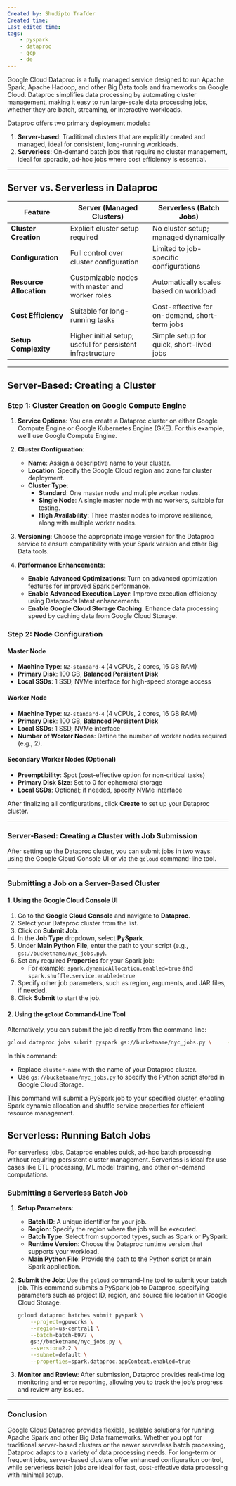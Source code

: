 ```yaml
---
Created by: Shudipto Trafder
Created time: 
Last edited time: 
tags: 
	- pyspark
	- dataproc
	- gcp
	- de
---
```


Google Cloud Dataproc is a fully managed service designed to run Apache Spark, Apache Hadoop, and other Big Data tools and frameworks on Google Cloud. Dataproc simplifies data processing by automating cluster management, making it easy to run large-scale data processing jobs, whether they are batch, streaming, or interactive workloads. 

Dataproc offers two primary deployment models:

1. **Server-based**: Traditional clusters that are explicitly created and managed, ideal for consistent, long-running workloads.
2. **Serverless**: On-demand batch jobs that require no cluster management, ideal for sporadic, ad-hoc jobs where cost efficiency is essential.

---

## Server vs. Serverless in Dataproc

| Feature               | Server (Managed Clusters)                                  | Serverless (Batch Jobs)                            |
|-----------------------|------------------------------------------------------------|----------------------------------------------------|
| **Cluster Creation**  | Explicit cluster setup required                            | No cluster setup; managed dynamically              |
| **Configuration**     | Full control over cluster configuration                    | Limited to job-specific configurations             |
| **Resource Allocation** | Customizable nodes with master and worker roles          | Automatically scales based on workload             |
| **Cost Efficiency**   | Suitable for long-running tasks                            | Cost-effective for on-demand, short-term jobs      |
| **Setup Complexity**  | Higher initial setup; useful for persistent infrastructure | Simple setup for quick, short-lived jobs           |

---

## Server-Based: Creating a Cluster

### Step 1: Cluster Creation on Google Compute Engine

1. **Service Options**: You can create a Dataproc cluster on either Google Compute Engine or Google Kubernetes Engine (GKE). For this example, we’ll use Google Compute Engine.

2. **Cluster Configuration**:
   - **Name**: Assign a descriptive name to your cluster.
   - **Location**: Specify the Google Cloud region and zone for cluster deployment.
   - **Cluster Type**:
     - **Standard**: One master node and multiple worker nodes.
     - **Single Node**: A single master node with no workers, suitable for testing.
     - **High Availability**: Three master nodes to improve resilience, along with multiple worker nodes.

3. **Versioning**: Choose the appropriate image version for the Dataproc service to ensure compatibility with your Spark version and other Big Data tools.

4. **Performance Enhancements**:
   - **Enable Advanced Optimizations**: Turn on advanced optimization features for improved Spark performance.
   - **Enable Advanced Execution Layer**: Improve execution efficiency using Dataproc's latest enhancements.
   - **Enable Google Cloud Storage Caching**: Enhance data processing speed by caching data from Google Cloud Storage.

### Step 2: Node Configuration

#### Master Node
   - **Machine Type**: `N2-standard-4` (4 vCPUs, 2 cores, 16 GB RAM)
   - **Primary Disk**: 100 GB, **Balanced Persistent Disk**
   - **Local SSDs**: 1 SSD, NVMe interface for high-speed storage access

#### Worker Node
   - **Machine Type**: `N2-standard-4` (4 vCPUs, 2 cores, 16 GB RAM)
   - **Primary Disk**: 100 GB, **Balanced Persistent Disk**
   - **Local SSDs**: 1 SSD, NVMe interface
   - **Number of Worker Nodes**: Define the number of worker nodes required (e.g., 2).

#### Secondary Worker Nodes (Optional)
   - **Preemptibility**: Spot (cost-effective option for non-critical tasks)
   - **Primary Disk Size**: Set to 0 for ephemeral storage
   - **Local SSDs**: Optional; if needed, specify NVMe interface

After finalizing all configurations, click **Create** to set up your Dataproc cluster.

---
### Server-Based: Creating a Cluster with Job Submission

After setting up the Dataproc cluster, you can submit jobs in two ways: using the Google Cloud Console UI or via the `gcloud` command-line tool.

---

### Submitting a Job on a Server-Based Cluster

#### 1. **Using the Google Cloud Console UI**

1. Go to the **Google Cloud Console** and navigate to **Dataproc**.
2. Select your Dataproc cluster from the list.
3. Click on **Submit Job**.
4. In the **Job Type** dropdown, select **PySpark**.
5. Under **Main Python File**, enter the path to your script (e.g., `gs://bucketname/nyc_jobs.py`).
6. Set any required **Properties** for your Spark job:
    - For example: `spark.dynamicAllocation.enabled=true` and `spark.shuffle.service.enabled=true`
7. Specify other job parameters, such as region, arguments, and JAR files, if needed.
8. Click **Submit** to start the job.

#### 2. **Using the `gcloud` Command-Line Tool**

Alternatively, you can submit the job directly from the command line:

```bash
gcloud dataproc jobs submit pyspark gs://bucketname/nyc_jobs.py \     --cluster=cluster-name \     --region=us-central1 \     --properties="spark.dynamicAllocation.enabled=true,spark.shuffle.service.enabled=true"

```

In this command:
- Replace `cluster-name` with the name of your Dataproc cluster.
- Use `gs://bucketname/nyc_jobs.py` to specify the Python script stored in Google Cloud Storage.

This command will submit a PySpark job to your specified cluster, enabling Spark dynamic allocation and shuffle service properties for efficient resource management.


## Serverless: Running Batch Jobs

For serverless jobs, Dataproc enables quick, ad-hoc batch processing without requiring persistent cluster management. Serverless is ideal for use cases like ETL processing, ML model training, and other on-demand computations.

### Submitting a Serverless Batch Job

1. **Setup Parameters**:
   - **Batch ID**: A unique identifier for your job.
   - **Region**: Specify the region where the job will be executed.
   - **Batch Type**: Select from supported types, such as Spark or PySpark.
   - **Runtime Version**: Choose the Dataproc runtime version that supports your workload.
   - **Main Python File**: Provide the path to the Python script or main Spark application.

2. **Submit the Job**:
   Use the `gcloud` command-line tool to submit your batch job. This command submits a PySpark job to Dataproc, specifying parameters such as project ID, region, and source file location in Google Cloud Storage.

   ```bash
   gcloud dataproc batches submit pyspark \
       --project=gpuworks \
       --region=us-central1 \
       --batch=batch-b977 \
       gs://bucketname/nyc_jobs.py \
       --version=2.2 \
       --subnet=default \
       --properties=spark.dataproc.appContext.enabled=true
   ```

3. **Monitor and Review**:
   After submission, Dataproc provides real-time log monitoring and error reporting, allowing you to track the job’s progress and review any issues.

---

### Conclusion

Google Cloud Dataproc provides flexible, scalable solutions for running Apache Spark and other Big Data frameworks. Whether you opt for traditional server-based clusters or the newer serverless batch processing, Dataproc adapts to a variety of data processing needs. For long-term or frequent jobs, server-based clusters offer enhanced configuration control, while serverless batch jobs are ideal for fast, cost-effective data processing with minimal setup.

